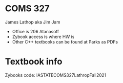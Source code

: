 # COMS 327
James Lathop aka Jim Jam

* Office is 206 Atanasoff
* Zybook access is where HW is
* Other C++ textbooks can be found at Parks as PDFs

# Textbook info
Zybooks code: IASTATECOMS327LathropFall2021
